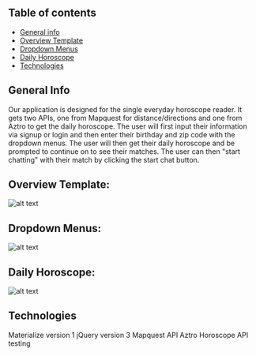 ## Table of contents

- [General info](#general-info)
- [Overview Template](#overview-template)
- [Dropdown Menus](#dropdown-menus)
- [Daily Horoscope](#daily-horoscope)
- [Technologies](#technologies)

## General Info

Our application is designed for the single everyday horoscope reader. It gets two APIs, one from Mapquest for distance/directions and one from Aztro to get the daily horoscope. The user will first input their information via signup or login and then enter their birthday and zip code with the dropdown menus. The user will then get their daily horoscope and be prompted to continue on to see their matches. The user can then "start chatting" with their match by clicking the start chat button.

## Overview Template:

![alt text](https://github.com/brer4449/groupproject1/blob/master/assets/images/readme_pics/starXed.png)

## Dropdown Menus:

![alt text](https://github.com/brer4449/groupproject1/blob/master/assets/images/readme_pics/dropdown.png)

## Daily Horoscope:

![alt text](https://github.com/brer4449/groupproject1/blob/master/assets/images/readme_pics/daily.png)

## Technologies

Materialize version 1
jQuery version 3
Mapquest API
Aztro Horoscope API
testing
